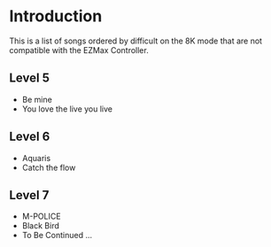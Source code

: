 # Introduction

This is a list of songs ordered by difficult on the 8K mode that are not compatible with the EZMax Controller.

## Level 5
* Be mine
* You love the live you live

## Level 6
* Aquaris
* Catch the flow

## Level 7
* M-POLICE
* Black Bird
* To Be Continued ...